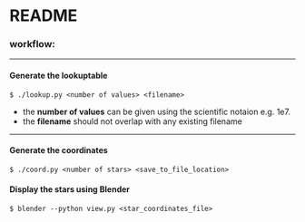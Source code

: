 # README

### workflow:

---

#### Generate the lookuptable


    $ ./lookup.py <number of values> <filename>

- the __number of values__ can be given using the scientific notaion e.g. 1e7.
- the __filename__ should not overlap with any existing filename

---

#### Generate the coordinates


    $ ./coord.py <number of stars> <save_to_file_location>


#### Display the stars using Blender

    $ blender --python view.py <star_coordinates_file>
